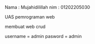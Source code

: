 Nama : Mujahidilillah
nim  : 01202205030

UAS pemrograman web 

membuat web crud 



username = admin
pasword  = admin
